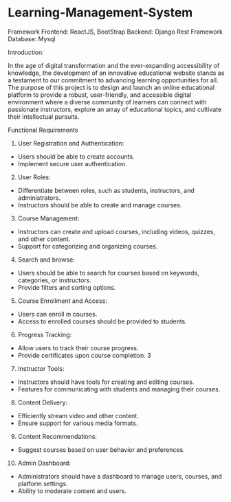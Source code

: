 # Learning-Management-System

Framework Frontend: ReactJS, BootStrap
Backend: Django Rest Framework
Database: Mysql


Introduction:

In the age of digital transformation and the ever-expanding accessibility of knowledge,
the development of an innovative educational website stands as a testament to our
commitment to advancing learning opportunities for all. The purpose of this project is
to design and launch an online educational platform to provide a robust, user-friendly,
and accessible digital environment where a diverse community of learners can connect
with passionate instructors, explore an array of educational topics, and cultivate their
intellectual pursuits.


Functional Requirements

1. User Registration and Authentication:
- Users should be able to create accounts.
- Implement secure user authentication.
2. User Roles:
- Differentiate between roles, such as students, instructors, and administrators.
- Instructors should be able to create and manage courses.
3. Course Management:
- Instructors can create and upload courses, including videos, quizzes, and other content.
- Support for categorizing and organizing courses.
4. Search and browse:
- Users should be able to search for courses based on keywords, categories, or instructors.
- Provide filters and sorting options.
5. Course Enrollment and Access:
- Users can enroll in courses.
- Access to enrolled courses should be provided to students.
6. Progress Tracking:
- Allow users to track their course progress.
- Provide certificates upon course completion.
3
7. Instructor Tools:
- Instructors should have tools for creating and editing courses.
- Features for communicating with students and managing their courses.
8. Content Delivery:
- Efficiently stream video and other content.
- Ensure support for various media formats.
9. Content Recommendations:
- Suggest courses based on user behavior and preferences.
10. Admin Dashboard:
- Administrators should have a dashboard to manage users, courses, and platform settings.
- Ability to moderate content and users.


